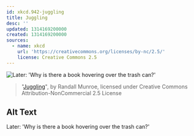 ```yaml
---
id: xkcd.942-juggling
title: Juggling
desc: ''
updated: 1314169200000
created: 1314169200000
sources:
  - name: xkcd
    url: 'https://creativecommons.org/licenses/by-nc/2.5/'
    license: Creative Commons 2.5
---
```

![Later: 'Why is there a book hovering over the trash can?'](https://imgs.xkcd.com/comics/juggling.png)
> "[Juggling](https://xkcd.com/942/)", by Randall Munroe, licensed under Creative Commons Attribution-NonCommercial 2.5 License

## Alt Text
Later: 'Why is there a book hovering over the trash can?'
